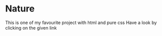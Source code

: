 # Nature
This is one of my favourite project with html and pure css
Have a look by clicking on the given link
